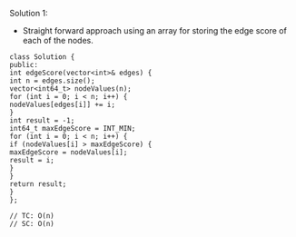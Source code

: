 Solution 1:
​
- Straight forward approach using an array for storing the edge score of each of the nodes.
​
```
class Solution {
public:
int edgeScore(vector<int>& edges) {
int n = edges.size();
vector<int64_t> nodeValues(n);
for (int i = 0; i < n; i++) {
nodeValues[edges[i]] += i;
}
int result = -1;
int64_t maxEdgeScore = INT_MIN;
for (int i = 0; i < n; i++) {
if (nodeValues[i] > maxEdgeScore) {
maxEdgeScore = nodeValues[i];
result = i;
}
}
return result;
}
};
​
// TC: O(n)
// SC: O(n)
```
